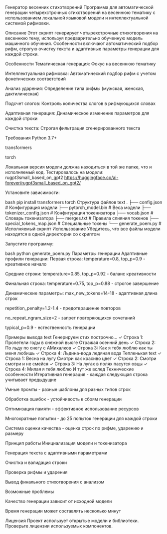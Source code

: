 Генератор весенних стихотворений
Программа для автоматической генерации четырехстрочных стихотворений на весеннюю тематику с использованием локальной языковой модели и интеллектуальной системой рифмовки.

Описание
Этот скрипт генерирует четырехстрочные стихотворения на весеннюю тему, используя предварительно обученную модель машинного обучения. Особенности включают автоматический подбор рифм, строгую очистку текста и адаптивные параметры генерации для каждой строки.

Особенности
Тематическая генерация: Фокус на весеннюю тематику

Интеллектуальная рифмовка: Автоматический подбор рифм с учетом фонетических соответствий

Анализ ударения: Определение типа рифмы (мужская, женская, дактилическая)

Подсчет слогов: Контроль количества слогов в рифмующихся словах

Адаптивная генерация: Динамическое изменение параметров для каждой строки

Очистка текста: Строгая фильтрация сгенерированного текста

Требования
Python 3.7+

transformers

torch

Локальная версия модели должна находиться в той же папке, что и исполняемый код. Тестировалось на модели: rugpt3small_based_on_gpt2
https://huggingface.co/ai-forever/rugpt3small_based_on_gpt2/

Установите зависимости:

bash
pip install transformers torch
Структура файлов
text
.
├── config.json              # Конфигурация модели
├── pytorch_model.bin        # Веса модели
├── tokenizer_config.json    # Конфигурация токенизатора
├── vocab.json               # Словарь токенизатора
├── merges.txt               # Правила слияния токенов
├── special_tokens_map.json  # Специальные токены
└── generate_poem.py         # Исполняемый скрипт
Использование
Убедитесь, что все файлы модели находятся в одной директории со скриптом

Запустите программу:

bash
python generate_poem.py
Параметры генерации
Адаптивные профили генерации:
Первая строка: temperature=0.8, top_p=0.9 - креативное начало

Средние строки: temperature=0.85, top_p=0.92 - баланс креативности

Финальная строка: temperature=0.75, top_p=0.88 - строгое завершение

Динамические параметры:
max_new_tokens=14-18 - адаптивная длина строк

repetition_penalty=1.2-1.4 - предотвращение повторов

no_repeat_ngram_size=2 - запрет повторяющихся сочетаний

typical_p=0.9 - естественность генерации

Примеры вывода
text
Генерируем стих построчно...
✓ Строка 1: Пролетели годы в снежной вьюге Отражая осенний день
✓ Строка 2: По льду по снегу с АМихалков
✓ Строка 3: Как я тебя люблю как ты меня любишь
✓ Строка 4: Льдина-вода ледяная вода Тепленькая
text
✓ Строка 1: Весна на лугу Смотри как красиво цвет
✓ Строка 2: Смотри смотри и не смейся
✓ Строка 3: На лугах в полях пасутся овцы
✓ Строка 4: Милая я тебя люблю И тут же вслед
Технические особенности
Итеративная генерация - каждая следующая строка учитывает предыдущие

Умные промты - разные шаблоны для разных типов строк

Обработка ошибок - устойчивость к сбоям генерации

Оптимизация памяти - эффективное использование ресурсов

Многократные попытки - до 25 попыток генерации для каждой строки

Система оценки качества - оценка строк по рифме, ударению и размеру

Принцип работы
Инициализация модели и токенизатора

Генерация текста с адаптивными параметрами

Очистка и валидация строки

Проверка рифмы и ударения

Вывод финального стихотворения с анализом

Возможные проблемы

Качество генерации зависит от исходной модели

Время генерации может составлять несколько минут

Лицензия
Проект использует открытые модели и библиотеки. Проверьте лицензии используемых компонентов.